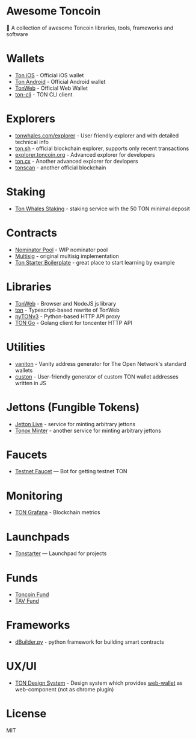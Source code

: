 # Awesome Toncoin
💎 A collection of awesome Toncoin libraries, tools, frameworks and software

# Wallets
* [Ton iOS](https://apps.apple.com/by/app/toncoin-wallet/id1560210939) - Official iOS wallet
* [Ton Android](https://play.google.com/store/apps/details?id=ton.coin.wallet) - Official Android wallet
* [TonWeb](http://tonwallet.me) - Official Web Wallet
* [ton-cli](https://github.com/ex3ndr/ton-cli) - TON CLI client

# Explorers
* [tonwhales.com/explorer](https://tonwhales.com/explorer) - User friendly explorer and with detailed technical info
* [ton.sh](https://ton.sh) - official blockchain explorer, supports only recent transactions
* [explorer.toncoin.org](https://explorer.toncoin.org) - Advanced explorer for developers
* [ton.cx](https://ton.cx) - Another advanced explorer for devlopers
* [tonscan](https://tonscan.org/) - another official blockchain

# Staking
* [Ton Whales Staking](https://tonwhales.com/staking) - staking service with the 50 TON minimal deposit

# Contracts
* [Nominator Pool](https://github.com/EmelyanenkoK/nominator_pool) - WIP nominator pool
* [Multisig](https://github.com/akifoq/multisig) - original multisig implementation
* [Ton Starter Boilerplate](https://github.com/ton-defi-org/tonstarter-contracts) - great place to start learning by example

# Libraries
* [TonWeb](https://github.com/toncenter/tonweb) - Browser and NodeJS js library
* [ton](https://github.com/ex3ndr/ton) - Typescript-based rewrite of TonWeb
* [pyTONv3](https://github.com/EmelyanenkoK/pytonv3) - Python-based HTTP API proxy
* [TON Go](https://github.com/bored-ton/ton-go) - Golang client for toncenter HTTP API

# Utilities
* [vaniton](https://github.com/AntonMeep/vaniton) - Vanity address generator for The Open Network's standard wallets
* [custon](https://github.com/TON-NFT/custon) - User-friendly generator of custom TON wallet addresses written in JS

# Jettons (Fungible Tokens)
* [Jetton Live](https://jetton.live/) - service for minting arbitrary jettons
* [Tonox Minter](https://minter.tonox.exchange/) - another service for minting arbitrary jettons

# Faucets 
* [Testnet Faucet](https://t.me/testgiver_ton_bot) — Bot for getting testnet TON

# Monitoring
* [TON Grafana](https://tonmon.xyz/) - Blockchain metrics

# Launchpads
* [Tonstarter](https://tonstarter.com/) — Launchpad for projects

# Funds
* [Toncoin Fund](https://www.toncoin.fund/)
* [TAV Fund](https://tav-incubation.com/)

# Frameworks
* [dBuilder.py](https://github.com/decentralized-builder/dBuilder.py) - python framework for building smart contracts

# UX/UI
* [TON Design System](https://github.com/designervoid/ton-design-system) - Design system which provides [web-wallet](https://github.com/toncenter/ton-wallet) as web-component (not as chrome plugin)

# License
MIT
